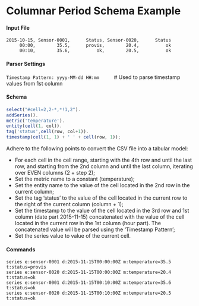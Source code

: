# Columnar Period Schema Example

#### Input File

```csv
2015-10-15, Sensor-0001,      Status, Sensor-0020,      Status
     00:00,        35.5,      provis,        20.4,          ok
     00:10,        35.6,          ok,        20.5,          ok
```

#### Parser Settings

`Timestamp Pattern: yyyy-MM-dd HH:mm`          # Used to parse timestamp values from 1st column

#### Schema

```javascript
select("#cell=2,2-*,*!1,2").
addSeries().
metric('temperature').
entity(cell(1, col)).
tag('status',cell(row, col+1)).
timestamp(cell(1, 1) + ' ' + cell(row, 1));
```

Adhere to the following points to convert the CSV file into a tabular model:
- For each cell in the cell range, starting with the 4th row and until the last row, and starting from the 2nd column and until the last column, iterating over EVEN columns (2 + step 2);
- Set the metric name to a constant (temperature);
- Set the entity name to the value of the cell located in the 2nd row in the current column;
- Set the tag ‘status’ to the value of the cell located in the current row to the right of the current column (column + 1);
- Set the timestamp to the value of the cell located in the 3rd row and 1st column (date part 2015-11-15) concatenated with the value of the cell located in the current row in the 1st column (hour part). The concatenated value will be parsed using the ‘Timestamp Pattern’;
- Set the series value to value of the current cell.


#### Commands

```ls
series e:sensor-0001 d:2015-11-15T00:00:00Z m:temperature=35.5 t:status=provis
series e:sensor-0020 d:2015-11-15T00:00:00Z m:temperature=20.4 t:status=ok
series e:sensor-0001 d:2015-11-15T00:10:00Z m:temperature=35.6 t:status=ok
series e:sensor-0020 d:2015-11-15T00:10:00Z m:temperature=20.5 t:status=ok
```
